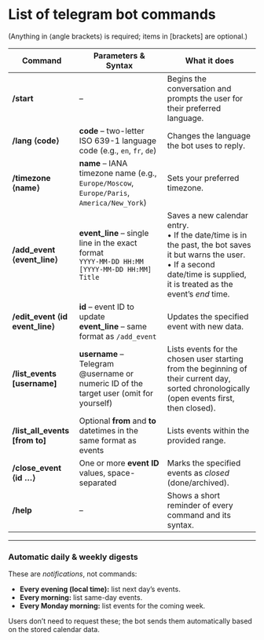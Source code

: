 # List of telegram bot commands

(Anything in ⟨angle brackets⟩ is required; items in \[brackets] are optional.)

| Command                       | Parameters & Syntax                                                                               | What it does                                                                                                                                                                              |
| ----------------------------- | ------------------------------------------------------------------------------------------------- | ----------------------------------------------------------------------------------------------------------------------------------------------------------------------------------------- |
| **/start**                    | –                                                                                                 | Begins the conversation and prompts the user for their preferred language.                                                                                                                |
| **/lang ⟨code⟩**              | **code** – two-letter ISO 639-1 language code (e.g., `en`, `fr`, `de`)                            | Changes the language the bot uses to reply.
| **/timezone ⟨name⟩**          | **name** – IANA timezone name (e.g., `Europe/Moscow`, `Europe/Paris`, `America/New_York`) | Sets your preferred timezone.
| **/add_event ⟨event_line⟩** | **event_line** – single line in the exact format<br/>`YYYY-MM-DD HH:MM [YYYY-MM-DD HH:MM] Title` | Saves a new calendar entry.<br/>• If the date/time is in the past, the bot saves it but warns the user.<br/>• If a second date/time is supplied, it is treated as the event’s *end* time.
| **/edit_event ⟨id event_line⟩** | **id** – event ID to update<br/>**event_line** – same format as `/add_event` | Updates the specified event with new data.
| **/list_events [username]** | **username** – Telegram @username or numeric ID of the target user (omit for yourself)            | Lists events for the chosen user starting from the beginning of their current day, sorted chronologically (open events first, then closed).
| **/list_all_events [from to]** | Optional **from** and **to** datetimes in the same format as events | Lists events within the provided range.
| **/close_event ⟨id …⟩**      | One or more **event ID** values, space-separated                                                  | Marks the specified events as *closed* (done/archived).
| **/help**                     | –                                                    | Shows a short reminder of every command and its syntax.

---

### Automatic daily & weekly digests

These are *notifications*, not commands:

* **Every evening (local time):** list next day’s events.
* **Every morning:** list same-day events.
* **Every Monday morning:** list events for the coming week.

Users don’t need to request these; the bot sends them automatically based on the stored calendar data.
